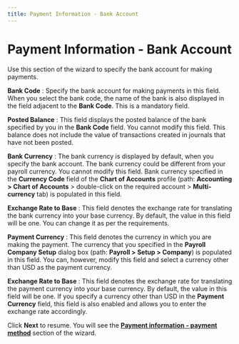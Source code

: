 ```yaml
---
title: Payment Information - Bank Account
---
```


# Payment Information - Bank Account


Use this section of the wizard to specify the bank account for making  payments.


**Bank Code**
: Specify the bank account for making payments in  this field. When you select the bank code, the name of the bank is also  displayed in the field adjacent to the **Bank 
 Code**. This is a mandatory field.


**Posted Balance**
: This field displays the posted balance of the bank  specified by you in the **Bank Code**  field. You cannot modify this field. This balance does not include the  value of transactions created in journals that have not been posted.


**Bank Currency**
: The bank currency is displayed by default, when  you specify the bank account. The bank currency could be different from  your payroll currency. You cannot modify this field. Bank currency specified  in the **Currency Code** field of  the **Chart of Accounts** profile  (path: **Accounting &gt; Chart of Accounts**  > double-click on the required account > **Multi-currency**  tab) is populated in this field.


**Exchange Rate to Base**
: This field denotes the exchange rate for translating  the bank currency into your base currency. By default, the value in this  field will be one. You can change it as per the requirements.


**Payment Currency**
: This field denotes the currency in which you are  making the payment. The currency that you specified in the **Payroll 
 Company Setup** dialog box (path: **Payroll 
 &gt; Setup &gt; Company**) is populated in this field. You can, however,  modify this field and select a currency other than USD as the payment  currency.


**Exchange Rate to Base**
: This field denotes the exchange rate for translating  the payment currency into your base currency. By default, the value in  this field will be one. If you specify a currency other than USD in the  **Payment Currency** field, this field  is also enabled and allows you to enter the exchange rate accordingly.


Click **Next** to resume. You will  see the [**Payment 
 information - payment method**]({{site.prl_baseurl}}/misc/payment_information_payment_method.html) section of the wizard.
